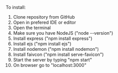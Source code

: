 To install:
1. Clone repository from GitHub
2. Open in prefered IDE or editor
3. Open the terminal
4. Make sure you have NodeJS ("node --version")
5. Install express ("npm install express")
6. Install ejs ("npm install ejs")
7. Install nodemon ("npm install nodemon")
8. Install faivcon ("npm install serve-favicon")
9. Start the server by typing "npm start"
10. On browser go to "localhost:3000"

